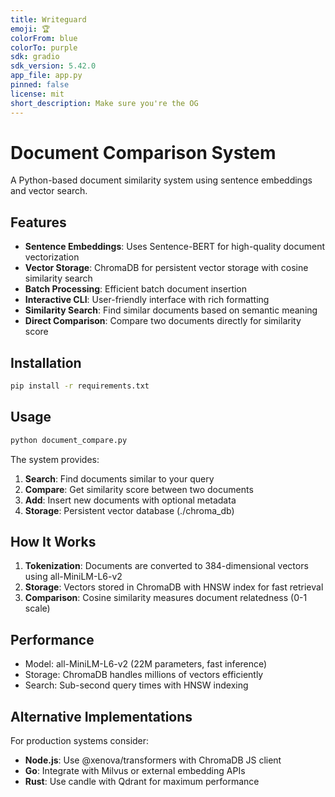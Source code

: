 ```yaml
---
title: Writeguard
emoji: 🏆
colorFrom: blue
colorTo: purple
sdk: gradio
sdk_version: 5.42.0
app_file: app.py
pinned: false
license: mit
short_description: Make sure you're the OG
---
```

# Document Comparison System

A Python-based document similarity system using sentence embeddings and vector search.

## Features

- **Sentence Embeddings**: Uses Sentence-BERT for high-quality document vectorization
- **Vector Storage**: ChromaDB for persistent vector storage with cosine similarity search
- **Batch Processing**: Efficient batch document insertion
- **Interactive CLI**: User-friendly interface with rich formatting
- **Similarity Search**: Find similar documents based on semantic meaning
- **Direct Comparison**: Compare two documents directly for similarity score

## Installation

```bash
pip install -r requirements.txt
```

## Usage

```bash
python document_compare.py
```

The system provides:
1. **Search**: Find documents similar to your query
2. **Compare**: Get similarity score between two documents
3. **Add**: Insert new documents with optional metadata
4. **Storage**: Persistent vector database (./chroma_db)

## How It Works

1. **Tokenization**: Documents are converted to 384-dimensional vectors using all-MiniLM-L6-v2
2. **Storage**: Vectors stored in ChromaDB with HNSW index for fast retrieval
3. **Comparison**: Cosine similarity measures document relatedness (0-1 scale)

## Performance

- Model: all-MiniLM-L6-v2 (22M parameters, fast inference)
- Storage: ChromaDB handles millions of vectors efficiently
- Search: Sub-second query times with HNSW indexing

## Alternative Implementations

For production systems consider:
- **Node.js**: Use @xenova/transformers with ChromaDB JS client
- **Go**: Integrate with Milvus or external embedding APIs
- **Rust**: Use candle with Qdrant for maximum performance
